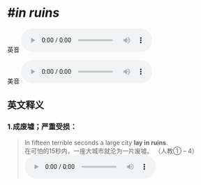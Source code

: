 # ***\#in ruins*** 
英音
<audio src="./media/in ruins1.aac" controls="controls"></audio>

美音
<audio src="./media/in ruins2.aac" controls="controls"></audio>



  

英文释义
---
### 1.**成废墟；严重受损：**  

 > In fifteen terrible seconds a large city **lay in ruins**.  
 > 在可怕的15秒内，一座大城市就沦为一片废墟。  （人教① – 4）  
<audio src="./media/ruin-4.aac" controls="controls"></audio>


